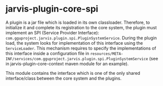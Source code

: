 # jarvis-plugin-core-spi

A plugin is a jar file which is loaded in its own classloader. Therefore, to initialize it and complete its registration to the core system, the plugin must implement an SPI (Service Provider Interface): `com.gguproject.jarvis.plugin.spi.PluginSystemService`.
During the plugin load, the system looks for implementation of this interface using the `ServiceLoader`. This mechanism requires to specify the implementations of this interface inside a configuration file in `resources/META-INF/services/com.gguproject.jarvis.plugin.spi.PluginSystemService` (see in jarvis-plugin-core-context maven module for an example).

This module contains the interface which is one of the only shared interface/class between the core system and the plugins.
